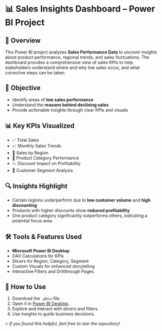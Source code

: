 # 📊 Sales Insights Dashboard – Power BI Project

## 📝 Overview
This Power BI project analyzes **Sales Performance Data** to uncover insights about product performance, regional trends, and sales fluctuations. The dashboard provides a comprehensive view of sales KPIs to help stakeholders understand where and why low sales occur, and what corrective steps can be taken.

## 🎯 Objective
- Identify areas of **low sales performance**
- Understand the **reasons behind declining sales**
- Provide actionable insights through clear KPIs and visuals

## 📊 Key KPIs Visualized
- ✅ Total Sales
- 📈 Monthly Sales Trends
- 📍 Sales by Region
- 🛒 Product Category Performance
- 📉 Discount Impact on Profitability
- 👥 Customer Segment Analysis

## 🔍 Insights Highlight
- Certain regions underperform due to **low customer volume** and **high discounting**
- Products with higher discounts show **reduced profitability**
- One product category significantly outperforms others, indicating a potential focus area

## 🛠 Tools & Features Used
- **Microsoft Power BI Desktop**
- DAX Calculations for KPIs
- Slicers for Region, Category, Segment
- Custom Visuals for enhanced storytelling
- Interactive Filters and Drillthrough Pages

## 🚀 How to Use
1. Download the `.pbix` file.
2. Open it in [Power BI Desktop](https://powerbi.microsoft.com/desktop/).
3. Explore and interact with slicers and filters.
4. Use insights to guide business decisions.

⭐ *If you found this helpful, feel free to star the repository!*
